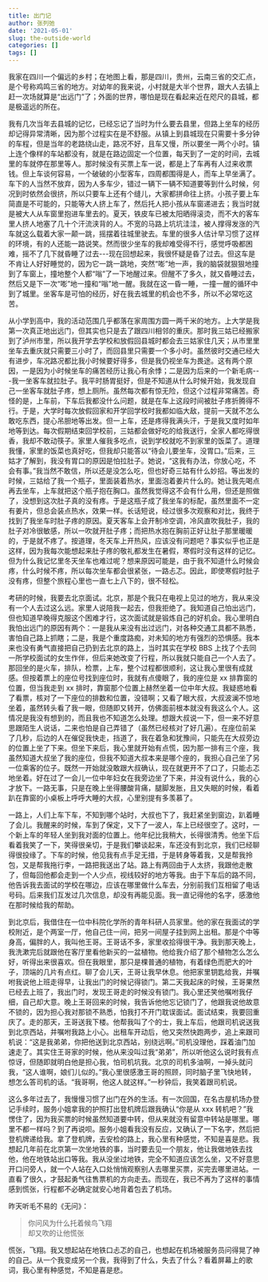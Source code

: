 ```yaml
---
title: 出门记
author: 张列弛
date: '2021-05-01'
slug: the-outside-world
categories: []
tags: []
---
```

我家在四川一个偏远的乡村；在地图上看，那是四川，贵州，云南三省的交汇点，是个号称鸡鸣三省的地方。对幼年的我来说，小村就是大半个世界，跟大人去镇上赶一次场就算是“出远门”了；外面的世界，哪怕是现在看起来近在咫尺的县城，都是极遥远的所在。   

我有几次当年去县城的记忆，已经忘记了当时为什么要去县里，但路上坐车的经历却记得异常清晰，因为那个过程实在是不舒服。从镇上到县城现在只需要十多分钟的车程，但是当年的老路绕山走，路况不好，且车又慢，所以要坐一两个小时。镇上连个像样的车站都没有，就是在路边固定一个位置，每天到了一定的时间，去城里的车就停在那里等人。那时候没有买票上车一说，都是上了车再有人过来收票钱。但上车谈何容易，一个破破的小型客车，四周都围得是人，而车上早坐满了。车下的人当然不放弃，因为人多车少，错过一辆下一辆不知道要等到什么时候，何况到时依然会很挤，所以只要车上还有个缝儿，大家都拼命往上挤。小孩子要上车简直是不可能的，只能等大人挤上车了，然后托人把小孩从车窗递进去；我当时就是被大人从车窗里抱进车里去的。夏天，铁皮车已被太阳晒得滚烫，而不大的客车里人挤人地塞了几十个汗流浃背的人。不宽的马路上坑坑洼洼，被人撑得发涨的汽车就这么载着大家一颠一跳，摇摆着往城里驶去。车里的很多人估计早习惯了这样的环境，有的人还能一路说笑。然而很少坐车的我却难受得不行，感觉呼吸都困难，摇不了几下就昏睡了过去---现在回想起来，我很怀疑是昏了过去。但这车是不肯让人好好睡觉的，因为它一跳一跳地，突然“嘭”地一声，我的脑袋就狠狠地撞到了车窗上，撞地整个人都“嗡”了一下地醒过来。但醒不了多久，就又昏睡过去，然后又是下一次“嘭”地一撞和“嗡”地一醒。我就在这一昏一睡，一撞一醒的循环中到了城里。坐客车是可怕的经历，好在我去城里的机会也不多，所以不必常吃这苦。   

从小学到高中，我的活动范围几乎都落在家周围方圆一两千米的地方。上大学是我第一次真正地出远门，但其实也只是去了跟四川相邻的重庆。那时我三姑已经搬家到了泸州市里，所以我开学去学校和放假回县城时都会去三姑家住几天；从市里里坐车去重庆就只需要三小时了，而回县里只需要一个多小时。虽然彼时交通已经大有进步，车况路况都比我小时候要好得多，但是我仍视坐车为畏途。这有两个原因，一是因为小时候坐车的痛苦经历让我心有余悸；二是因为后来的一个新毛病---我一坐客车就拉肚子。我平时肠胃挺好，但是不知道从什么时候开始，我发现自己一坐客车就肚子疼，想上厕所。虽然每次都有惊无险，但这个过程非常痛苦。奇怪的是，上车前，下车后我都没什么问题，就是在车上这段时间被肚子疼折腾得不行。于是，大学时每次放假回家和开学回学校时我都如临大敌，提前一天就不怎么敢吃东西，提心吊胆地等出发。但一上车，还是疼得我满头汗，于是我又度时如年地等到达。每次假期结束回学校前，三姑都会做好吃的给我送行，全家人都吃得很香，我却不敢动筷子。家里人催我多吃点，说到学校就吃不到家里的饭菜了。道理我懂，家里的饭菜也真好吃，但我却只能答以“待会儿要坐车，没胃口。”后来，三姑才了解到，我没有胃口的原因是怕拉肚子。她说，“这我有办法，你放心吃，不会有事。”我当然不敢信，所以还是没怎么吃，但也好奇三姑有什么妙招。等出发的时候，三姑给了我一个瓶子，里面装着热水，里面泡着姜片什么的。她让我先喝点再去坐车，上车就把这个瓶子抱在胸口。虽然我觉得这不会有什么用，但还是照做了，没想到这次肚子真的没有疼。于是这瓶子成了我坐车的标配，虽然里面不一定有姜片，但总会装点热水，效果一样。长话短说，经过很多次观察和对比，我终于找到了我坐车时肚子疼的原因。夏天客车上会开制冷空调，冷风直吹我肚子，我的肚子对冷很敏感，所以一吹就开肚子疼；而把热水抱在胸前正好让肚子那里暖暖的，于是就不疼了。按道理，冬天车上开热风，应该没有问题吧？事实似乎也正是这样，因为我每次能想起来肚子疼的敬礼都发生在暑假，寒假时没有这样的记忆。但为什么我记忆里冬天坐车也难过呢？想来原因可能是，由于我不知道什么时候会疼，什么时候不疼，所以每次坐车都会很紧张，一路忐忑。因此，即使寒假时肚子没有疼，但整个旅程心里也一直七上八下的，很不轻松。   

考研的时候，我要去北京面试。北京，那是个我只在电视上见过的地方，我从来没有一个人去过这么远。家里人说陪我一起去，但我拒绝了。我知道自己怕出远门，但也知道早晚得克服这个困难才行，这次面试就是锻炼自己的好机会。我心里明白我怕出远门的原因有两个：一是我从来没有出过远门，对各种交通工具都不熟悉，害怕自己路上抓瞎；二是，我是个重度路痴，对未知的地方有强烈的恐惧感。我本来也没有勇气直接把自己扔到去北京的路上，当时其实在学校 BBS 上找了个去同一所学校面试的女生作伴，但后来她改变了行程，所以我就只能自己一个人去了。那回坐的是火车，排队，检票，上车，整个过程都很顺利，这让我心里很有成就感。但按着票上的座位号找到座位时，我就有点傻眼了，我的座位是 xx 排靠窗的位置，但当我走到 xx 排时，靠窗那个位置上赫然坐着一位中年大叔。我疑惑地看了看票，核对了一下座位的排数和位置，没错啊；又看了眼大叔，大叔波澜不惊地坐着，虽然转头看了我一眼，但随即又转开，仿佛面前根本就没有我这么个人。这情况是我没有想到的，而且我也不知道怎么处理。想跟大叔说一下，但一来不好意思跟陌生人说话，二来也怕是自己弄错了（虽然已经核对了好几遍）。在座位前呆了几秒，后边的人在催促我快走，挡道了，我在着急和犹豫间，只能先在大叔旁边的位置上坐了下来。但坐下来后，我心里就开始有点慌，因为那一排有三个座，我虽然知道大叔坐了我的座位，但我不知道大叔本来是哪个座的，我担心自己坐了另一位乘客的位子。既然一开始就没敢跟大叔确认，现在就更开不了口了，只能忐忑地坐着。好在过了一会儿一位中年妇女在我旁边坐了下来，并没有说什么，我的心才放下。一路无事，只是在晚上坐得腰酸背痛，腿脚发胀，且又失眠的时候，看着趴在靠窗的小桌板上呼呼大睡的大叔，心里别提有多羡慕了。   

一路上，人们上车下车，不知到哪个站时，大叔也下了，我赶紧坐到窗边，趴着睡了会儿。我醒来的时候，车到了保定，又下了一波人，车上已经很空了。这时，一个新上车的年轻人坐到我对面的位置上。他年纪比我稍大，长得很清秀。他坐下后看着我笑了一下，笑得很亲切，于是我们攀谈起来，车还没有到北京，我们已经聊得很投缘了。下车的时候，他见我有点手足无措，于是转身等着我，又是帮我拎包，又是帮我拖行李，一路把我送出了站。路上有两回由于人太挤，我跟他走散了，但每回他都会走到一个人少点，视线较好的地方等我。由于下车后的路不同，他告诉我去面试的学校在哪边，应该在哪里做什么车去，分别前我们互相留了电话号码。后来我们互发过几次信息，却没有再能见面。我一直记得他的名字，感激他在那时候给我的帮助。   

到北京后，我借住在一位中科院化学所的青年科研人员家里。他的家在我面试的学校附近，是个两室一厅，他自己住一间，把另一间屋子挂到网上出租。那是个中等身高，偏胖的人，我叫他王哥。王哥话不多，家里收拾得很干净。我到那天晚上，我洗漱完后就跟他在客厅里看他新买的一盆植物。他给我介绍了那个植物怎么怎么好，听得出来很喜欢。但在我眼里，那只是棵普通的植物，有着绿色而肥大的叶子，顶端的几片有点红。聊了会儿天，王哥让我早休息。他把家里钥匙给我，并嘱咐我说他上班走得早，让我出门的时候记得锁门。第二天我起床的时候，王哥果然已经去上班了，我出门时，发现王哥走的时候没有锁门。我心里还笑他嘱咐我仔细，自己却大意。晚上王哥回来的时候，我告诉他他忘记锁门了，他跟我说他故意不锁的，因为担心我对那锁不熟悉，怕我打不开门耽误面试。面试结束，我要回重庆了。走的那天，王哥送我下楼。他帮我叫了个的士，我上车后，他跟司机说送我到北京西站，并嘱咐我路上小心。出租车开动后，他又突然快跑两步，追上来跟司机说：“这是我弟弟，你把他送到北京西站，别绕远啊。”司机没理他，踩着油门加速走了。其实住王哥家的时候，他从来没叫过我“弟弟”，所以听他这么说时我有点惊讶，但随即就明白他是担心我，怕司机坑我。北京的司机多油啊，一掉头就问我，“这人谁啊，娘们儿似的。”我心里很感激王哥的照顾，同时脑子里飞快地转，想怎么答司机的话。“我哥啊，他这人就这样。”一秒钟后，我笑着跟司机说。   


这么多年过去了，我慢慢习惯了出门在外的生活。有一次回国，在名古屋机场办登记手续时，服务小姐拿我的护照打出登机牌后跟我确认“你是从 xxx 转机吧？”我愣住了，因为我买票的时候虽然知道要中转，但从来就没有留意中转站是哪里。哪里不都一样吗？到了再说呗。服务小姐看我没有反应，又确认了一下名字，然后把登机牌递给我。拿了登机牌，去安检的路上，我心里有种感觉，不知是喜是悲。我想起几年前在北京第一次坐地铁的事，当时要去见一个朋友，他让我做地铁去找他，他在地铁站出口等我。我从没坐过地铁，完全不知道应该怎么坐，又不好意思开口问旁人，就一个人站在入口处悄悄观察别人去哪里买票，买完去哪里进站。一直看了很久，才鼓起勇气往售票机的方向走去。而现在，我已不再为了这样的事情感到慌张，行程都不必确定就安心地背着包去了机场。      

昨天听毛不易的《无问》：

> 你问风为什么托着候鸟飞翔  
却又吹的让他慌张

慌张，飞翔。我又想起站在地铁口忐忑的自己，也想起在机场被服务员问得晃了神的自己。从一个我变成另一个我，我得到了什么，失去了什么？看着屏幕上的歌词，我心里有种感觉，不知是喜是悲。  








